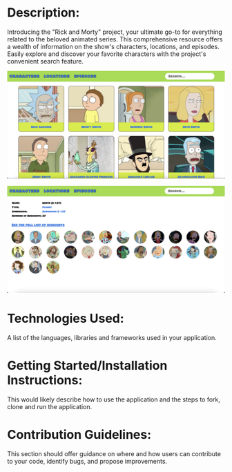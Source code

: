 # Description:
Introducing the "Rick and Morty" project, your ultimate go-to for everything related to the beloved animated series. This comprehensive resource offers a wealth of information on the show's characters, locations, and episodes. Easily explore and discover your favorite characters with the project's convenient search feature.

![Project Main Page](images/main.png)

![Project Location Details Page](images/location-details.png)

# Technologies Used:
A list of the languages, libraries and frameworks used in your application.

# Getting Started/Installation Instructions:
This would likely describe how to use the application and the steps to fork, clone and run the application.

# Contribution Guidelines:
This section should offer guidance on where and how users can contribute to your code, identify bugs, and propose improvements.